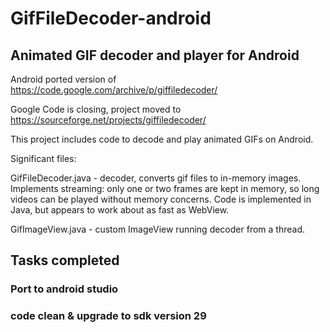 # GifFileDecoder-android
## Animated GIF decoder and player for Android

Android ported version of https://code.google.com/archive/p/giffiledecoder/

Google Code is closing, project moved to https://sourceforge.net/projects/giffiledecoder/

This project includes code to decode and play animated GIFs on Android.

Significant files:

GifFileDecoder.java - decoder, converts gif files to in-memory images. Implements streaming: only one or two frames are kept in memory, so long videos can be played without memory concerns. Code is implemented in Java, but appears to work about as fast as WebView.

GifImageView.java - custom ImageView running decoder from a thread.

## Tasks completed
### Port to android studio
### code clean & upgrade to sdk version 29